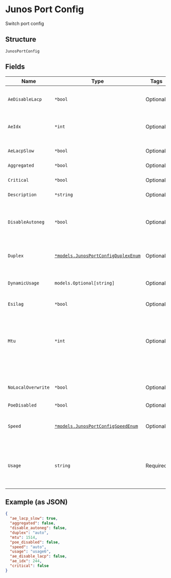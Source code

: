 
# Junos Port Config

Switch port config

## Structure

`JunosPortConfig`

## Fields

| Name | Type | Tags | Description |
|  --- | --- | --- | --- |
| `AeDisableLacp` | `*bool` | Optional | To disable LACP support for the AE interface |
| `AeIdx` | `*int` | Optional | Users could force to use the designated AE name |
| `AeLacpSlow` | `*bool` | Optional | to use fast timeout<br>**Default**: `true` |
| `Aggregated` | `*bool` | Optional | **Default**: `false` |
| `Critical` | `*bool` | Optional | if want to generate port up/down alarm |
| `Description` | `*string` | Optional | - |
| `DisableAutoneg` | `*bool` | Optional | if `speed` and `duplex` are specified, whether to disable autonegotiation<br>**Default**: `false` |
| `Duplex` | [`*models.JunosPortConfigDuplexEnum`](../../doc/models/junos-port-config-duplex-enum.md) | Optional | enum: `auto`, `full`, `half`<br>**Default**: `"auto"` |
| `DynamicUsage` | `models.Optional[string]` | Optional | Enable dynamic usage for this port. Set to `dynamic` to enable. |
| `Esilag` | `*bool` | Optional | - |
| `Mtu` | `*int` | Optional | media maximum transmission unit (MTU) is the largest data unit that can be forwarded without fragmentation<br>**Default**: `1514` |
| `NoLocalOverwrite` | `*bool` | Optional | prevent helpdesk to override the port config |
| `PoeDisabled` | `*bool` | Optional | **Default**: `false` |
| `Speed` | [`*models.JunosPortConfigSpeedEnum`](../../doc/models/junos-port-config-speed-enum.md) | Optional | enum: `100m`, `10m`, `1g`, `2.5g`, `5g`, `10g`, `25g`, `40g`, `100g`,`auto`<br>**Default**: `"auto"` |
| `Usage` | `string` | Required | port usage name.<br><br>If EVPN is used, use `evpn_uplink`or `evpn_downlink` |

## Example (as JSON)

```json
{
  "ae_lacp_slow": true,
  "aggregated": false,
  "disable_autoneg": false,
  "duplex": "auto",
  "mtu": 1514,
  "poe_disabled": false,
  "speed": "auto",
  "usage": "usage6",
  "ae_disable_lacp": false,
  "ae_idx": 244,
  "critical": false
}
```

